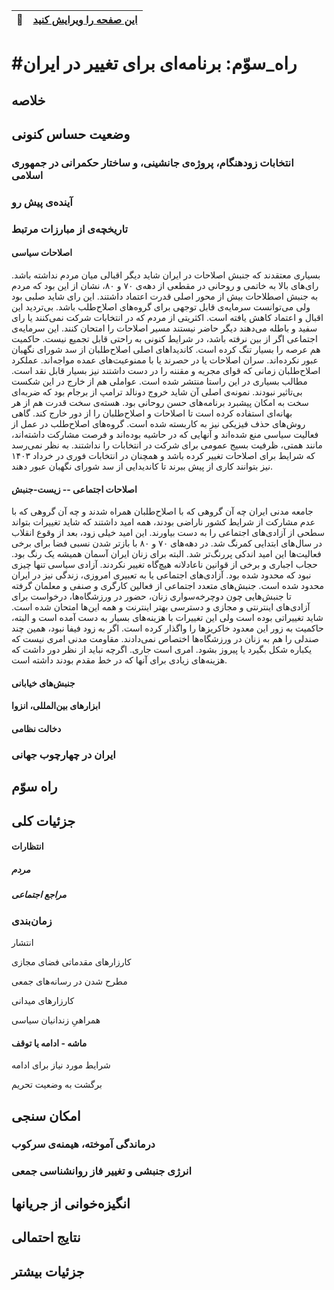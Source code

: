 <div style="text-align: right"> 

| :memo:        | [این صفحه را ویرایش کنید](https://github.com/peymanr/thirdway/edit/main/README.md)|
|---------------|:------------------------|

</div>

# #راه_سوّم: برنامه‌ای برای تغییر در ایران

## خلاصه

## وضعیت حساس کنونی

### انتخابات زودهنگام، پروژه‌ی جانشینی، و ساختار حکمرانی در جمهوری اسلامی

### آینده‌ی پیش رو

### تاریخچه‌ی از مبارزات مرتبط

#### اصلاحات سیاسی
بسیاری معتقدند که جنبش اصلاحات در ایران شاید دیگر اقبالی میان مردم نداشته باشد. رای‌های بالا به خاتمی و روحانی در مقطعی از دهه‌ی ۷۰ و ۸۰،  نشان از این بود که مردم به جنبش اصطلاحات بیش از محور اصلی قدرت اعتماد داشتند. این رای شاید صلبی بود ولی می‌توانست سرمایه‌ی قابل توجهی برای گروه‌های اصلاح‌طلب باشد. بی‌تردید این اقبال و اعتماد کاهش یافته است. اکثریتی از مردم که در انتخابات شرکت نمی‌کنند یا رای سفید و باطله می‌دهند دیگر حاضر نیستند مسیر اصلاحات را امتحان کنند. این سرمایه‌ی اجتماعی اگر از بین نرفته باشد، در شرایط کنونی به راحتی قابل تجمیع نیست. حاکمیت هم عرصه را بسیار تنگ کرده است. کاندیداهای اصلی اصلاح‌طلبان از سد شورای نگهبان عبور نکرده‌اند. سران اصلاحات یا در حصرند یا با ممنوعیت‌های عمده مواجه‌اند. عملکرد اصلاح‌طلبان زمانی که قوای مجریه و مقننه را در دست داشتند نیز بسیار قابل نقد است. مطالب بسیاری در این راستا منتشر شده است. عواملی هم از خارج در این شکست بی‌تاثیر نبودند. نمونه‌ی اصلی آن شاید خروج دونالد ترامپ از برجام بود که ضربه‌ای سخت به امکان پیشبرد برنامه‌های حسن روحانی بود. هسته‌‌ی سخت قدرت هم از هر بهانه‌ای استفاده کرده است تا اصلاحات و اصلاح‌طلبان را از دور خارج کند. گاهی روش‌های حذف فیزیکی نیز به کاربسته شده است. گروه‌های اصلاح‌طلب در عمل از فعالیت سیاسی منع شده‌اند و آنهایی که در حاشیه بوده‌اند و فرصت مشارکت داشته‌اند، مانند همتی، ظرفیت بسیج عمومی برای شرکت در انتخابات را نداشتند. به نظر نمی‌رسد که شرایط برای اصلاحات تغییر کرده باشد و همچنان در انتخابات فوری در خرداد ۱۴۰۳ نیز بتوانند کاری از پیش ببرند تا کاندیدایی از سد شورای نگهبان عبور دهند. 

#### اصلاحات اجتماعی -- زیست-جنبش 
 جامعه مدنی ایران چه آن گروهی که با اصلاح‌طلبان همراه شدند و چه آن گروهی که با عدم مشارکت از شرایط کشور ناراضی بودند، همه امید داشتند که شاید تغییرات بتواند سطحی از آزادی‌های اجتماعی را به دست بیاورند. این امید خیلی زود، بعد از وقوع انقلاب در سال‌های ابتدایی کمرنگ شد. در دهه‌های ۷۰ و ۸۰ با بازتر شدن نسبی فضا برای برخی فعالیت‌ها این امید اندکی پررنگ‌تر شد. البته برای زنان ایران آسمان همیشه یک رنگ بود. حجاب اجباری و برخی از قوانین ناعادلانه هیچ‌گاه تغییر نکردند. آزادی سیاسی تنها چیزی نبود که محدود شده بود. آزادی‌های اجتماعی یا به تعبیری امروزی، زندگی نیز در ایران محدود شده است. جنبش‌های متعدد اجتماعی از فعالین کارگری و صنفی و معلمان گرفته تا جنبش‌هایی چون دوچرخه‌سواری زنان، حضور در ورزشگاه‌ها، درخواست برای آزادی‌های اینترنتی و مجازی و دسترسی بهتر اینترنت و همه این‌ها امتحان شده است. شاید تغییراتی بوده است ولی این تغییرات با هزینه‌های بسیار به دست آمده است و البته، حاکمیت به زور این معدود خاکریزها را واگذار کرده است. اگر به زود فیفا نبود، همین چند صندلی را هم به زنان در ورزشگاه‌ها اختصاص نمی‌دادند. مقاومت مدنی امری نیست که یکباره شکل بگیرد یا پیروز بشود. امری است جاری. اگرچه نباید از نظر دور داشت که هزینه‌های زیادی برای آنها که در خط مقدم بودند داشته است. 

#### جنبش‌های خیابانی
#### ابزارهای بین‌المللی، انزوا
#### دخالت نظامی
### ایران در چهارچوب جهانی


## راه سوّم

## جزئیات کلی

#### انتظارات

##### مردم 

##### مراجع اجتماعی

### زمان‌بندی

انتشار

کارزارهای مقدماتی فضای مجازی

مطرح شدن در رسانه‌های جمعی

کارزارهای میدانی

همراهیِ زندانیان سیاسی

#### ماشه - ادامه یا توقف

شرایط مورد نیاز برای ادامه

برگشت به وضعیت تحریم


## امکان سنجی 

### درماندگی آموخته، هیمنه‌ی سرکوب

### انرژی جنبشی و تغییر فاز روانشناسی جمعی 

## انگیزه‌خوانی از جریانها

## نتایج احتمالی

## جزئیات بیشتر




